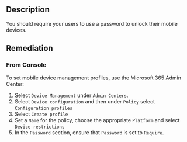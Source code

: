## Description

You should require your users to use a password to unlock their mobile devices.

## Remediation

### From Console

To set mobile device management profiles, use the Microsoft 365 Admin Center:

1. Select `Device Management` under `Admin Centers`.
2. Select `Device configuration` and then under `Policy` select `Configuration profiles`
3. Select `Create profile`
4. Set a `Name` for the policy, choose the appropriate `Platform` and select `Device restrictions`
5. In the `Password` section, ensure that `Password` is set to `Require`.